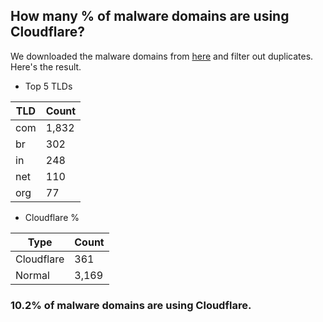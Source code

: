 ## How many % of malware domains are using Cloudflare?


We downloaded the malware domains from [here](https://urlhaus.abuse.ch) and filter out duplicates.
Here's the result.


[//]: # (start replacement)


- Top 5 TLDs

| TLD | Count |
| --- | --- |
| com | 1,832 |
| br | 302 |
| in | 248 |
| net | 110 |
| org | 77 |


- Cloudflare %

| Type | Count |
| --- | --- |
| Cloudflare | 361 |
| Normal | 3,169 |


### 10.2% of malware domains are using Cloudflare.